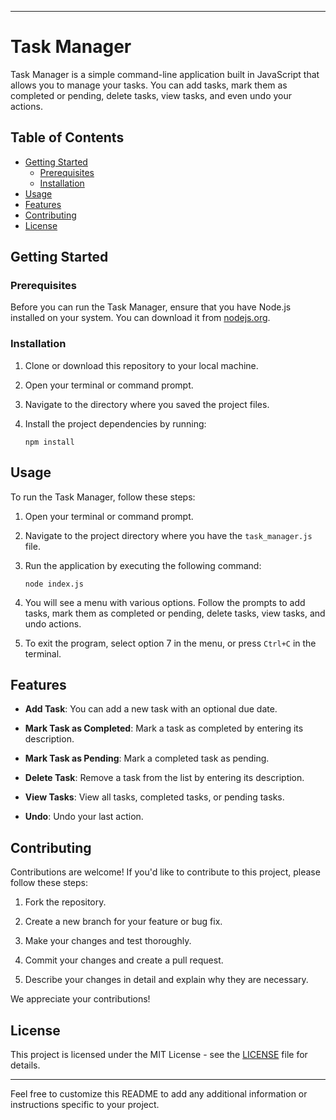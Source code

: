 

---

# Task Manager

Task Manager is a simple command-line application built in JavaScript that allows you to manage your tasks. You can add tasks, mark them as completed or pending, delete tasks, view tasks, and even undo your actions.

## Table of Contents

- [Getting Started](#getting-started)
  - [Prerequisites](#prerequisites)
  - [Installation](#installation)
- [Usage](#usage)
- [Features](#features)
- [Contributing](#contributing)
- [License](#license)

## Getting Started

### Prerequisites

Before you can run the Task Manager, ensure that you have Node.js installed on your system. You can download it from [nodejs.org](https://nodejs.org/).

### Installation

1. Clone or download this repository to your local machine.

2. Open your terminal or command prompt.

3. Navigate to the directory where you saved the project files.

4. Install the project dependencies by running:

   ```
   npm install
   ```

## Usage

To run the Task Manager, follow these steps:

1. Open your terminal or command prompt.

2. Navigate to the project directory where you have the `task_manager.js` file.

3. Run the application by executing the following command:

   ```
   node index.js
   ```

4. You will see a menu with various options. Follow the prompts to add tasks, mark them as completed or pending, delete tasks, view tasks, and undo actions.

5. To exit the program, select option 7 in the menu, or press `Ctrl+C` in the terminal.

## Features

- **Add Task**: You can add a new task with an optional due date.

- **Mark Task as Completed**: Mark a task as completed by entering its description.

- **Mark Task as Pending**: Mark a completed task as pending.

- **Delete Task**: Remove a task from the list by entering its description.

- **View Tasks**: View all tasks, completed tasks, or pending tasks.

- **Undo**: Undo your last action.

## Contributing

Contributions are welcome! If you'd like to contribute to this project, please follow these steps:

1. Fork the repository.

2. Create a new branch for your feature or bug fix.

3. Make your changes and test thoroughly.

4. Commit your changes and create a pull request.

5. Describe your changes in detail and explain why they are necessary.

We appreciate your contributions!

## License

This project is licensed under the MIT License - see the [LICENSE](LICENSE) file for details.

---

Feel free to customize this README to add any additional information or instructions specific to your project.